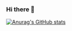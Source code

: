 ### Hi there 👋

[![Anurag's GitHub stats]([https://github-readme-stats.vercel.app/api?username=francinelucca&show_icons=true])](https://github.com/anuraghazra/github-readme-stats)

<!--
**francinelucca/francinelucca** is a ✨ _special_ ✨ repository because its `README.md` (this file) appears on your GitHub profile.

Here are some ideas to get you started:

- 🔭 I’m currently working on ...
- 🌱 I’m currently learning ...
- 👯 I’m looking to collaborate on ...
- 🤔 I’m looking for help with ...
- 💬 Ask me about ...
- 📫 How to reach me: ...
- 😄 Pronouns: ...
- ⚡ Fun fact: ...
-->
